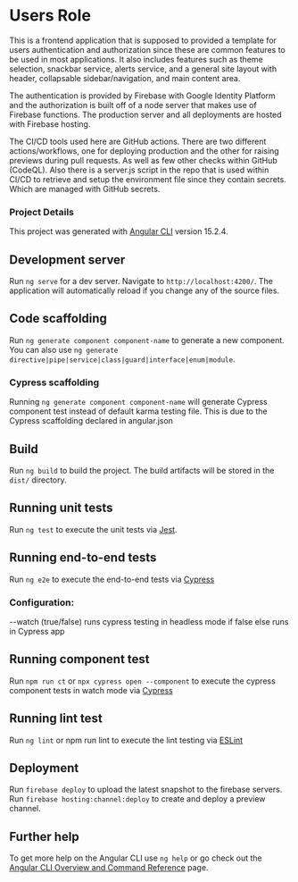 # Users Role

This is a frontend application that is supposed to provided a template for users authentication and authorization since these are common features to be used in most applications. It also includes features such as theme selection, snackbar service, alerts service, and a general site layout with header, collapsable sidebar/navigation, and main content area.

The authentication is provided by Firebase with Google Identity Platform and the authorization is built off of a node server that makes use of Firebase functions. The production server and all deployments are hosted with Firebase hosting.

The CI/CD tools used here are GitHub actions. There are two different actions/workflows, one for deploying production and the other for raising previews during pull requests. As well as few other checks within GitHub (CodeQL). Also there is a server.js script in the repo that is used within CI/CD to retrieve and setup the environment file since they contain secrets. Which are managed with GitHub secrets.

### Project Details

This project was generated with [Angular CLI](https://github.com/angular/angular-cli) version 15.2.4.

## Development server

Run `ng serve` for a dev server. Navigate to `http://localhost:4200/`. The application will automatically reload if you change any of the source files.

## Code scaffolding

Run `ng generate component component-name` to generate a new component. You can also use `ng generate directive|pipe|service|class|guard|interface|enum|module`.

### Cypress scaffolding

Running `ng generate component component-name` will generate Cypress component test instead of default karma testing file. This is due to the Cypress scaffolding declared in angular.json

## Build

Run `ng build` to build the project. The build artifacts will be stored in the `dist/` directory.

## Running unit tests

Run `ng test` to execute the unit tests via [Jest](https://jestjs.io/).

## Running end-to-end tests

Run `ng e2e` to execute the end-to-end tests via [Cypress](https://www.cypress.io/)

### Configuration:
--watch (true/false) runs cypress testing in headless mode if false else runs in Cypress app

## Running component test

Run `npm run ct` or `npx cypress open --component` to execute the cypress component tests in watch mode via [Cypress](https://docs.cypress.io/guides/component-testing/overview)

## Running lint test

Run `ng lint` or npm run lint to execute the lint testing via [ESLint](https://eslint.org/)

## Deployment

Run `firebase deploy` to upload the latest snapshot to the firebase servers. Run `firebase hosting:channel:deploy` to create and deploy a preview channel.

## Further help

To get more help on the Angular CLI use `ng help` or go check out the [Angular CLI Overview and Command Reference](https://angular.io/cli) page.
